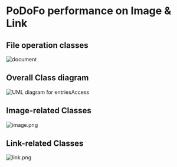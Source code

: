 PoDoFo performance on Image & Link
==================================

## File operation classes
![document](https://raw.github.com/Universefei/podofomemo/master/doc/feifigure/Document.png)

## Overall Class diagram
![UML diagram for entriesAccess](https://raw.github.com/Universefei/podofomemo/master/doc/feifigure/EntriesAccess.png)

## Image-related Classes
![image.png](https://raw.github.com/Universefei/podofomemo/master/doc/feifigure/Image.png)

## Link-related Classes
![link.png](https://raw.github.com/Universefei/podofomemo/master/doc/feifigure/Link.png)
